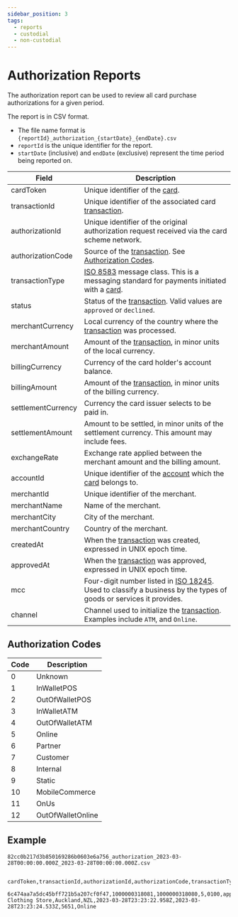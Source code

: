 ```yaml
---
sidebar_position: 3
tags:
  - reports
  - custodial
  - non-custodial
---
```


# Authorization Reports

The authorization report can be used to review all card purchase authorizations for a given period.

The report is in CSV format.

- The file name format is `{reportId}_authorization_{startDate}_{endDate}.csv`
- `reportId` is the unique identifier for the report.
- `startDate` (inclusive) and `endDate` (exclusive) represent the time period being reported on.


|       Field        |                                                                                  Description                                                                                  |
| ------------------ | ----------------------------------------------------------------------------------------------------------------------------------------------------------------------------- |
| cardToken          | Unique identifier of the [card](/api-reference/card).                                                                                                                         |
| transactionId      | Unique identifier of the associated card [transaction](/api-reference/transactions).                                                                                          |
| authorizationId    | Unique identifier of the original authorization request received via the card scheme network.                                                                                 |
| authorizationCode  | Source of the [transaction](/api-reference/transactions). See [Authorization Codes](#authorization-codes).                                                                    |
| transactionType    | [ISO 8583](https://www.iso.org/obp/ui/#iso:std:iso:8583:-1:ed-1:v1:en) message class. This is a messaging standard for payments initiated with a [card](/api-reference/card). |
| status             | Status of the [transaction](/api-reference/transactions). Valid values are `approved` or `declined`.                                                                          |
| merchantCurrency   | Local currency of the country where the [transaction](/api-reference/transactions) was processed.                                                                             |
| merchantAmount     | Amount of the [transaction](/api-reference/transactions), in minor units of the local currency.                                                                               |
| billingCurrency    | Currency of the card holder's account balance.                                                                                                                                |
| billingAmount      | Amount of the [transaction](/api-reference/transactions), in minor units of the billing currency.                                                                             |
| settlementCurrency | Currency the card issuer selects to be paid in.                                                                                                                               |
| settlementAmount   | Amount to be settled, in minor units of the settlement currency. This amount may include fees.                                                                                |
| exchangeRate       | Exchange rate applied between the merchant amount and the billing amount.                                                                                                     |
| accountId          | Unique identifier of the [account](/api-reference/accounts-custodial) which the [card](/api-reference/card) belongs to.                                                       |
| merchantId         | Unique identifier of the merchant.                                                                                                                                            |
| merchantName       | Name of the merchant.                                                                                                                                                         |
| merchantCity       | City of the merchant.                                                                                                                                                         |
| merchantCountry    | Country of the merchant.                                                                                                                                                      |
| createdAt          | When the [transaction](/api-reference/transactions) was created, expressed in UNIX epoch time.                                                                                |
| approvedAt         | When the [transaction](/api-reference/transactions) was approved, expressed in UNIX epoch time.                                                                               |
| mcc                | Four-digit number listed in [ISO 18245](https://www.iso.org/obp/ui/#iso:std:iso:18245:ed-2:v1:en). Used to classify a business by the types of goods or services it provides. |
| channel            | Channel used to initialize the [transaction](/api-reference/transactions). Examples include `ATM`, and `Online`.                                                              |

## Authorization Codes

| Code |    Description    |
| ---- | ----------------- |
| 0    | Unknown           |
| 1    | InWalletPOS       |
| 2    | OutOfWalletPOS    |
| 3    | InWalletATM       |
| 4    | OutOfWalletATM    |
| 5    | Online            |
| 6    | Partner           |
| 7    | Customer          |
| 8    | Internal          |
| 9    | Static            |
| 10   | MobileCommerce    |
| 11   | OnUs              |
| 12   | OutOfWalletOnline |

## Example

`82cc0b217d3b850169286b0603e6a756_authorization_2023-03-28T00:00:00.000Z_2023-03-28T00:00:00.000Z.csv`

```
  cardToken,transactionId,authorizationId,authorizationCode,transactionType,status,merchantCurrency,merchantAmount,billingCurrency,billingAmount,settlementCurrency,settlementAmount,exchangeRate,accountId,merchantId,merchantName,merchantCity,merchantCountry,createdAt,approvedAt,mcc,channel
  6c474aa7a5dc45bff721b5a207cf0f47,1000000318081,1000000318080,5,0100,approved,USD,10000,NZD,16172,USDC,100000000,1.6172000000,225d85e65495722bf6517ea0ba0d6f56,47e4d565f99457119fd9c672f6edf0aa,Family Clothing Store,Auckland,NZL,2023-03-28T23:23:22.958Z,2023-03-28T23:23:24.533Z,5651,Online
```